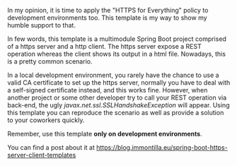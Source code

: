 In my opinion, it is time to apply the "HTTPS for Everything" policy to development environments too. This template is my way to  show my humble support to that.

In few words, this template is a multimodule Spring Boot project comprised of a https server and a http client. The https server expose a REST operation whereas the client shows its output in a html file. Nowadays, this is a pretty common scenario.

In a local development environment, you rarely have the chance to use a valid CA certificate to set up the https server, normally you have to deal with a self-signed certificate instead, and this works fine. However, when another project or some other developer try to call your REST operation via back-end, the ugly *javax.net.ssl.SSLHandshakeException* will appear. Using this template you can reproduce the scenario as well as provide a solution to your coworkers quickly. 

Remember, use this template **only on development environments**.

You can find a post about it at https://blog.immontilla.eu/spring-boot-https-server-client-templates
